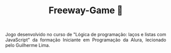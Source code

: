 <h1 align="center"> Freeway-Game 🚗 </h1>
<br>
<p align="justify">Jogo desenvolvido no curso de "Lógica de programação: laços e listas com JavaScript" da formação Iniciante em Programação da Alura, lecionado pelo Guilherme Lima.</p>
<br>




